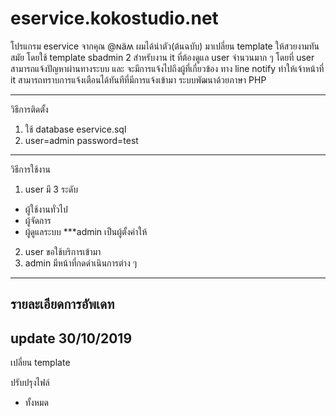# eservice.kokostudio.net
โปรแกรม eservice จากคุณ @ɴäʍ ผมได้นำตัว(ต้นฉบับ) มาเปลี่ยน template ให้สวยงามทันสมัย โดยใช้ template sbadmin 2
สำหรับงาน it ที่ต้องดูแล user จำนวนมาก ๆ โดยที่ user สามารถแจ้งปัญหาผ่านทางระบบ 
และ จะมีการแจ้งไปถึงผู้ที่เกี่ยวข้อง ทาง line notify ทำให้เจ้าหน้าที่ it สามารถทราบการแจ้งเตือนได้ทันทีที่มีการแจ้งเข้ามา 
ระบบพัฒนาด้วยภาษา PHP 

-----
วิธีการติดตั้ง
1. ใช้ database eservice.sql
2. user=admin password=test
-----
วิธีการใช้งาน
1. user มี 3 ระดับ
- ผู้ใช้งานทั่วไป
- ผู้จัดการ
- ผู้ดูแลระบบ ***admin เป็นผู้ตั้งค่าให้
2. user ขอใช้บริการเข้ามา
3. admin มีหน้าที่กดดำเนินการต่าง ๆ 
-----
รายละเอียดการอัพเดท
-----
update 30/10/2019
-----
เปลี่ยน template 

ปรับปรุงไฟล์
- ทั้งหมด  

